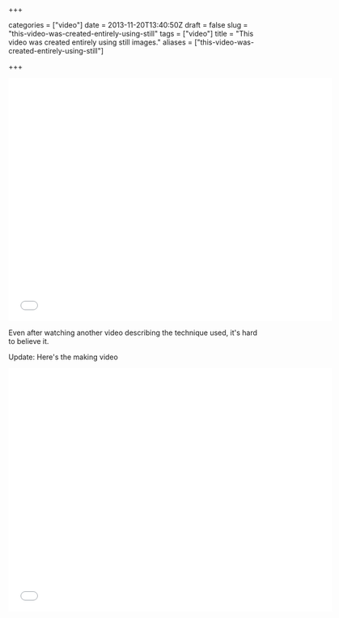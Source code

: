 +++

categories = ["video"]
date = 2013-11-20T13:40:50Z
draft = false
slug = "this-video-was-created-entirely-using-still"
tags = ["video"]
title = "This video was created entirely using still images."
aliases = ["this-video-was-created-entirely-using-still"]

+++

<iframe src="//player.vimeo.com/video/50672419" frameborder="0" webkitallowfullscreen mozallowfullscreen allowfullscreen  width=640 height=480></iframe>

Even after watching another video describing the technique used, it's hard to believe it.

Update: Here's the making video
<iframe width="640" height="480" src="//www.youtube.com/embed/ZVrYyX3bHI8" frameborder="0" allowfullscreen></iframe>
